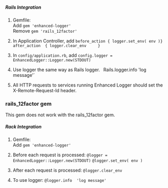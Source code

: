 ##### Rails Integration

1. Gemfile:   
    Add `gem 'enhanced-logger'`  
    Remove `gem 'rails_12factor'`

2. In Application Controller, add
     `before_action { logger.set_env( env )}`  
     `after_action  { logger.clear_env     }`

3. In `config/application.rb`, add
    `config.logger = EnhancedLogger::Logger.new(STDOUT)`

4. Use logger the same way as Rails logger. `
     `Rails.logger.info 'log message'`

5. All HTTP requests to services running Enhanced Logger should set the X-Remote-Request-Id header.

### rails_12factor gem

This gem does not work with the rails_12factor gem. 

##### Rack Integration

1. Gemfile:   
    Add `gem 'enhanced-logger'`  

2. Before each request is processed:
    `@logger = EnhancedLogger::Logger.new(STDOUT)`
    `@logger.set_env( env )`

3. After each request is processed:
    `@logger.clear_env`

4. To use logger:
    `@logger.info  'log message'`


